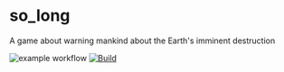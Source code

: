 # so_long
A game about warning mankind about the Earth's imminent destruction

![example workflow](https://github.com/paulo-santana/so_long/actions/workflows/main.yml/badge.svg)
[![Build](https://github.com/paulo-santana/so_long/actions/workflows/c-cpp.yml/badge.svg)](https://github.com/paulo-santana/so_long/actions/workflows/c-cpp.yml)
